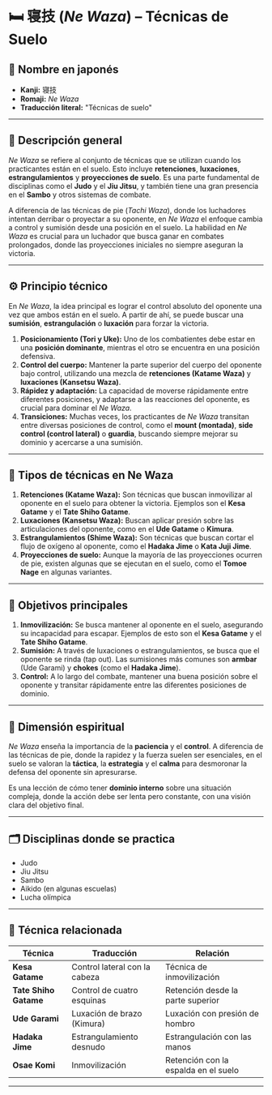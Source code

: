 
# 🛏️ 寝技 (*Ne Waza*) – Técnicas de Suelo

## 🧾 Nombre en japonés
- **Kanji:** 寝技  
- **Romaji:** *Ne Waza*  
- **Traducción literal:** "Técnicas de suelo"

---

## 📖 Descripción general

*Ne Waza* se refiere al conjunto de técnicas que se utilizan cuando los practicantes están en el suelo. Esto incluye **retenciones**, **luxaciones**, **estrangulamientos** y **proyecciones de suelo**. Es una parte fundamental de disciplinas como el **Judo** y el **Jiu Jitsu**, y también tiene una gran presencia en el **Sambo** y otros sistemas de combate. 

A diferencia de las técnicas de pie (*Tachi Waza*), donde los luchadores intentan derribar o proyectar a su oponente, en *Ne Waza* el enfoque cambia a control y sumisión desde una posición en el suelo. La habilidad en *Ne Waza* es crucial para un luchador que busca ganar en combates prolongados, donde las proyecciones iniciales no siempre aseguran la victoria.

---

## ⚙️ Principio técnico

En *Ne Waza*, la idea principal es lograr el control absoluto del oponente una vez que ambos están en el suelo. A partir de ahí, se puede buscar una **sumisión**, **estrangulación** o **luxación** para forzar la victoria.

1. **Posicionamiento (Tori y Uke):** Uno de los combatientes debe estar en una **posición dominante**, mientras el otro se encuentra en una posición defensiva.
2. **Control del cuerpo:** Mantener la parte superior del cuerpo del oponente bajo control, utilizando una mezcla de **retenciones (Katame Waza)** y **luxaciones (Kansetsu Waza)**.
3. **Rápidez y adaptación:** La capacidad de moverse rápidamente entre diferentes posiciones, y adaptarse a las reacciones del oponente, es crucial para dominar el *Ne Waza*.
4. **Transiciones:** Muchas veces, los practicantes de *Ne Waza* transitan entre diversas posiciones de control, como el **mount (montada)**, **side control (control lateral)** o **guardia**, buscando siempre mejorar su dominio y acercarse a una sumisión.

---

## 🔄 Tipos de técnicas en Ne Waza

1. **Retenciones (Katame Waza):** Son técnicas que buscan inmovilizar al oponente en el suelo para obtener la victoria. Ejemplos son el **Kesa Gatame** y el **Tate Shiho Gatame**.
2. **Luxaciones (Kansetsu Waza):** Buscan aplicar presión sobre las articulaciones del oponente, como en el **Ude Gatame** o **Kimura**.
3. **Estrangulamientos (Shime Waza):** Son técnicas que buscan cortar el flujo de oxígeno al oponente, como el **Hadaka Jime** o **Kata Juji Jime**.
4. **Proyecciones de suelo:** Aunque la mayoría de las proyecciones ocurren de pie, existen algunas que se ejecutan en el suelo, como el **Tomoe Nage** en algunas variantes.

---

## 🎯 Objetivos principales

1. **Inmovilización:** Se busca mantener al oponente en el suelo, asegurando su incapacidad para escapar. Ejemplos de esto son el **Kesa Gatame** y el **Tate Shiho Gatame**.
2. **Sumisión:** A través de luxaciones o estrangulamientos, se busca que el oponente se rinda (tap out). Las sumisiones más comunes son **armbar** (Ude Garami) y **chokes** (como el **Hadaka Jime**).
3. **Control:** A lo largo del combate, mantener una buena posición sobre el oponente y transitar rápidamente entre las diferentes posiciones de dominio.

---

## 🧘 Dimensión espiritual

*Ne Waza* enseña la importancia de la **paciencia** y el **control**. A diferencia de las técnicas de pie, donde la rapidez y la fuerza suelen ser esenciales, en el suelo se valoran la **táctica**, la **estrategia** y el **calma** para desmoronar la defensa del oponente sin apresurarse. 

Es una lección de cómo tener **dominio interno** sobre una situación compleja, donde la acción debe ser lenta pero constante, con una visión clara del objetivo final.

---

## 🗂 Disciplinas donde se practica

- Judo
- Jiu Jitsu
- Sambo
- Aikido (en algunas escuelas)
- Lucha olímpica

---

## 🧾 Técnica relacionada

| Técnica               | Traducción                | Relación                             |
|-----------------------|---------------------------|--------------------------------------|
| **Kesa Gatame**        | Control lateral con la cabeza | Técnica de inmovilización            |
| **Tate Shiho Gatame**  | Control de cuatro esquinas | Retención desde la parte superior    |
| **Ude Garami**         | Luxación de brazo (Kimura) | Luxación con presión de hombro       |
| **Hadaka Jime**        | Estrangulamiento desnudo   | Estrangulación con las manos         |
| **Osae Komi**          | Inmovilización             | Retención con la espalda en el suelo |

---

